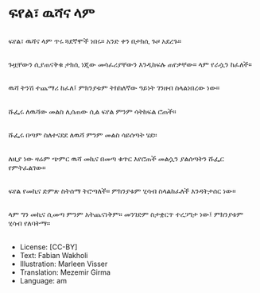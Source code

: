 # ፍየል፣ ዉሻና ላም

##
ፍየል፣ ዉሻና ላም ጥሩ ጓደኛሞች ነበሩ። አንድ ቀን በታክሲ ጉዞ አደረጉ።

##
ጉዟቸውን ሲያጠናቅቁ ታክሲ ነጂው መሳፈሪያቸውን እንዲከፍሉ ጠየቃቸው። ላም የራሷን ከፈለች።

##
ዉሻ ትንሽ ተጨማሪ ከፈለ፤ ምክንያቱም ትክክለኛው ዓይነት ገንዘብ ስላልነበረው ነው።

##
ሹፌሩ ለዉሻው መልስ ሊሰጠው ሲል ፍየል ምንም ሳትከፍል ሮጠች።

##
ሹፌሩ በጣም ስለተናደደ ለዉሻ ምንም መልስ ሳይሰጣት ሄደ።

##
ለዚያ ነው ዛሬም ጭምር ዉሻ መኪና በመጣ ቁጥር እየሮጠች መልሷን ያልሰጣትን ሹፌር የምትፈልገው።

##
ፍየል የመኪና ድምጽ ስትሰማ ትሮጣለች። ምክንያቱም ሂሳብ ስላልከፈለች እንዳትታሰር ነው።

##
ላም ግን መኪና ሲመጣ ምንም አትጨናነቅም። መንገድም ስታቋርጥ ተረጋግታ ነው፤ ምክንያቱም ሂሳብ የለባትማ።

##
* License: [CC-BY]
* Text: Fabian Wakholi
* Illustration: Marleen Visser
* Translation: Mezemir Girma
* Language: am

